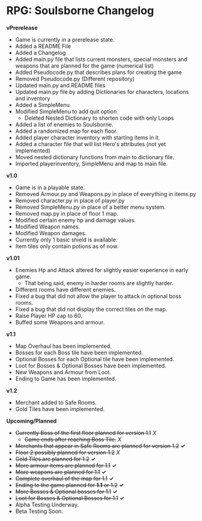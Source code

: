 # RPG: Soulsborne Changelog

**vPrerelease**
- Game is currently in a prerelease state.
- Added a README File
- Added a Changelog
- Added main.py file that lists current monsters, special monsters and weapons that are planned for the game (numerical list)
- Added Pseudocode.py that describes plans for creating the game
- Removed Pseudocode.py (Different repository)
- Updated main.py and README files
- Updated main.py file by adding Dictionaries for characters, locations and inventory
- Added a SimpleMenu
- Modified SimpleMenu to add quit option
   - Deleted Nested Dictionary to shorten code with only Loops
- Added a list of enemies to Soulsborne.
- Added a randomized map for each floor.
- Added player character inventory with starting items in it.
- Added a character file that will list Hero's attributes (not yet implemented)
- Moved nested dictionary functions from main to dictionary file.
- Imported playerinventory, SimpleMenu and map to main file.


**v1.0**
- Game is in a playable state.
- Removed Armour.py and Weapons.py in place of everything in items.py
- Removed character.py in place of player.py
- Removed SimpleMenu.py in place of a better menu system.
- Removed map.py in place of floor 1 map.
- Modified certain enemy hp and damage values.
- Modified Weapon names.
- Modified Weapon damages.
- Currently only 1 basic shield is available.
- Item tiles only contain potions as of now.

**v1.01** 
- Enemies Hp and Attack altered for slightly easier experience in early game.
  - That being said, enemy in harder rooms are slightly harder.
- Different rooms have different enemies.
- Fixed a bug that did not allow the player to attack in optional boss rooms.
- Fixed a bug that did not display the correct tiles on the map.
- Raise Player HP cap to 60.
- Buffed some Weapons and armour. 

**v1.1**
- Map Overhaul has been implemented.
- Bosses for each Boss tile have been implemented.
- Optional Bosses for each Optional tile have been implemented.
- Loot for Bosses & Optional Bosses have been implemented.
- New Weapons and Armour from Loot.
- Ending to Game has been implemented.

**v1.2**
- Merchant added to Safe Rooms.
- Gold Tiles have been implemented.




**Upcoming/Planned**
- ~~Currently Boss of the first floor planned for version 1.1~~ *X*
  - ~~Game ends after reaching Boss Tile.~~ *X*
- ~~Merchants that appear in Safe Rooms are planned for version 1.2~~ **✓**
- ~~Floor 2 possibly planned for version 1.2~~ *X*
- ~~Gold Tiles are planned for 1.2~~ **✓**
- ~~More armour items are planned for 1.1~~ **✓**
- ~~More weapons are planned for 1.1~~ **✓**
- ~~Complete overhaul of the map for 1.1~~ **✓**
- ~~Ending to the game planned for **1.1** or 1.2~~ **✓**
- ~~More Bosses & Optional bosses for 1.1~~ **✓**
- ~~Loot for Bosses & Optional Bosses for 1.1~~ **✓**
- Alpha Testing Underway.
- Beta Testing Soon.